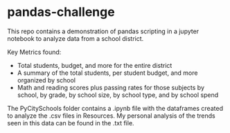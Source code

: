 # pandas-challenge

This repo contains a demonstration of pandas scripting in a jupyter notebook to analyze data from a school district.

Key Metrics found:
- Total students, budget, and more for the entire district
- A summary of the total students, per student budget, and more organized by school
- Math and reading scores plus passing rates for those subjects by school, by grade, by school size, by school type, and by school spend

The PyCitySchools folder contains a .ipynb file with the dataframes created to analyze the .csv files in Resources. My personal analysis of the trends seen in this data can be found in the .txt file.
